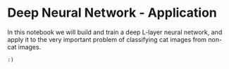 #  Deep Neural Network - Application

In this notebook we will build and train a deep L-layer neural network, and apply it to the very important problem of classifying cat images from non-cat images. 

`:)` 
